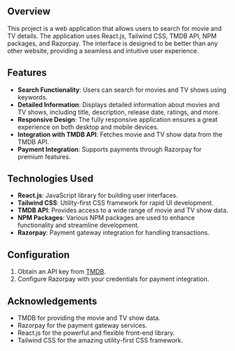 ## Overview

This project is a web application that allows users to search for movie and TV details. The application uses React.js, Tailwind CSS, TMDB API, NPM packages, and Razorpay. The interface is designed to be better than any other website, providing a seamless and intuitive user experience.

## Features

- **Search Functionality**: Users can search for movies and TV shows using keywords.
- **Detailed Information**: Displays detailed information about movies and TV shows, including title, description, release date, ratings, and more.
- **Responsive Design**: The fully responsive application ensures a great experience on both desktop and mobile devices.
- **Integration with TMDB API**: Fetches movie and TV show data from the TMDB API.
- **Payment Integration**: Supports payments through Razorpay for premium features.

## Technologies Used

- **React.js**: JavaScript library for building user interfaces.
- **Tailwind CSS**: Utility-first CSS framework for rapid UI development.
- **TMDB API**: Provides access to a wide range of movie and TV show data.
- **NPM Packages**: Various NPM packages are used to enhance functionality and streamline development.
- **Razorpay**: Payment gateway integration for handling transactions.

## Configuration

1. Obtain an API key from [TMDB](https://www.themoviedb.org/documentation/api).
2. Configure Razorpay with your credentials for payment integration.

## Acknowledgements

- TMDB for providing the movie and TV show data.
- Razorpay for the payment gateway services.
- React.js for the powerful and flexible front-end library.
- Tailwind CSS for the amazing utility-first CSS framework.
